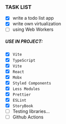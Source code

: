 ### TASK LIST

- [x] write a todo list app
- [x] write own virtualization
- [ ] using Web Workers

##### USE IN PROJECT:

- [x] `Vite`
- [x] `TypeScript`
- [x] `Vite`
- [x] `React`
- [x] `Mobx`
- [x] `Styled Components`
- [x] `Less Modules`
- [x] `Prettier`
- [x] `ESLint`
- [x] `StoryBook`
- [ ] Testing libraries...
- [ ] Github Actions
